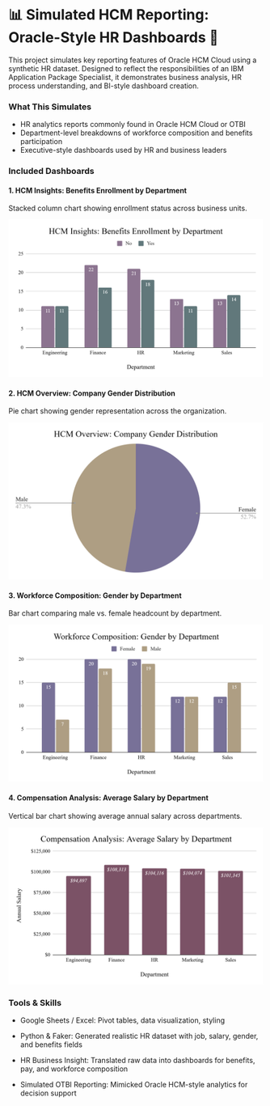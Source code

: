 # 📊 Simulated HCM Reporting: Oracle-Style HR Dashboards 📝

This project simulates key reporting features of Oracle HCM Cloud using a synthetic HR dataset. Designed to reflect the responsibilities of an IBM Application Package Specialist, it demonstrates business analysis, HR process understanding, and BI-style dashboard creation.

### What This Simulates
- HR analytics reports commonly found in Oracle HCM Cloud or OTBI
- Department-level breakdowns of workforce composition and benefits participation
- Executive-style dashboards used by HR and business leaders

### Included Dashboards
#### 1. HCM Insights: Benefits Enrollment by Department
Stacked column chart showing enrollment status across business units.

![](ben_dept.png)

#### 2. HCM Overview: Company Gender Distribution
Pie chart showing gender representation across the organization.

![](comp_gen_distrb.png)
#### 3. Workforce Composition: Gender by Department
Bar chart comparing male vs. female headcount by department.

![](gen_dept.png)
#### 4. Compensation Analysis: Average Salary by Department
Vertical bar chart showing average annual salary across departments.

![](sal_dept.png)
### Tools & Skills
- Google Sheets / Excel: Pivot tables, data visualization, styling

- Python & Faker: Generated realistic HR dataset with job, salary, gender, and benefits fields

- HR Business Insight: Translated raw data into dashboards for benefits, pay, and workforce composition

- Simulated OTBI Reporting: Mimicked Oracle HCM-style analytics for decision support
